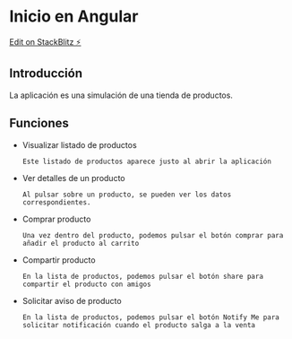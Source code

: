 # Inicio en Angular
[Edit on StackBlitz ⚡️](https://stackblitz.com/edit/angular-gofe8y)

## Introducción
La aplicación es una simulación de una tienda de productos.

## Funciones

- Visualizar listado de productos

    `Este listado de productos aparece justo al abrir la aplicación`

- Ver detalles de un producto

    `Al pulsar sobre un producto, se pueden ver los datos correspondientes.`
    
- Comprar producto

    `Una vez dentro del producto, podemos pulsar el botón comprar para añadir el producto al carrito`
    
- Compartir producto

    `En la lista de productos, podemos pulsar el botón share para compartir el producto con amigos`

- Solicitar aviso de producto

    `En la lista de productos, podemos pulsar el botón Notify Me para solicitar notificación cuando el producto salga a la venta`

